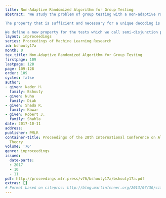 ```yaml
---
title: Non-Adaptive Randomized Algorithm for Group Testing
abstract: 'We study the problem of group testing with a non-adaptive randomized algorithm in the random incidence design (RID) model where each entry in the test is chosen randomly independently from $\{0,1\}$ with a fixed probability $p$.

The property that is sufficient and necessary for a unique decoding is the separability of the tests, but unfortunately no linear time algorithm is known for such tests. In order to achieve linear-time decodable tests, the algorithms in the literature use the disjunction property that gives almost optimal number of tests.

We define a new property for the tests which we call semi-disjunction property. We show that there is a linear time decoding for such test and for $d\to \infty$ the number of tests converges to the number of tests with the separability property. Our analysis shows that, in the RID model, the number of tests in our algorithm is better than the one with the disjunction property even for small $d$.'
layout: inproceedings
series: Proceedings of Machine Learning Research
id: bshouty17a
month: 0
tex_title: Non-Adaptive Randomized Algorithm for Group Testing
firstpage: 109
lastpage: 128
page: 109-128
order: 109
cycles: false
author:
- given: Nader H.
  family: Bshouty
- given: Nuha
  family: Diab
- given: Shada R.
  family: Kawar
- given: Robert J.
  family: Shahla
date: 2017-10-11
address: 
publisher: PMLR
container-title: Proceedings of the 28th International Conference on Algorithmic Learning
  Theory
volume: '76'
genre: inproceedings
issued:
  date-parts:
  - 2017
  - 10
  - 11
pdf: http://proceedings.mlr.press/v76/bshouty17a/bshouty17a.pdf
extras: []
# Format based on citeproc: http://blog.martinfenner.org/2013/07/30/citeproc-yaml-for-bibliographies/
---
```

